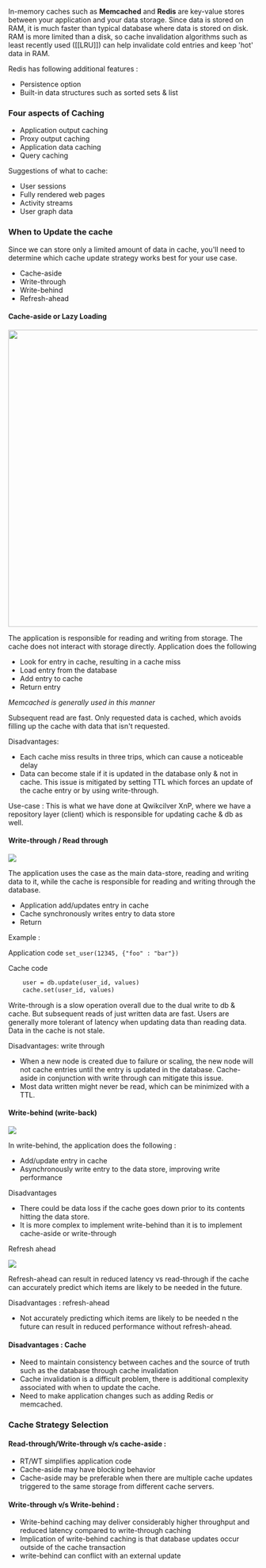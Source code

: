 In-memory caches such as **Memcached** and **Redis** are  key-value stores between your application and your data storage. Since data is stored on RAM, it is much faster than typical database where data is stored on disk. 
RAM is more limited than a disk, so cache invalidation algorithms such as least recently used ([[LRU]]) can help invalidate cold entries and keep 'hot' data in RAM. 

Redis has following additional features : 
- Persistence option
- Built-in data structures such as sorted sets & list

### Four aspects of Caching
- Application output caching
- Proxy output caching
- Application data caching
- Query caching

Suggestions of what to cache:

-   User sessions
-   Fully rendered web pages
-   Activity streams
-   User graph data

### When to Update the cache
Since we can store only a limited amount of data in cache, you'll need to determine which cache update strategy works best for your use case. 

- Cache-aside
- Write-through
- Write-behind
- Refresh-ahead

#### Cache-aside or Lazy Loading
<img src="https://github.com/donnemartin/system-design-primer/raw/master/images/ONjORqk.png" width=600/>

The application is responsible for reading and writing from storage. The cache does not interact with storage directly. Application does the following
- Look for entry in cache, resulting in a cache miss
- Load entry from the database
- Add entry to cache
- Return entry

*Memcached is generally used in this manner*

Subsequent read are fast. Only requested data is cached, which avoids filling up the cache with data that isn't requested. 

Disadvantages:
- Each cache miss results in three trips, which can cause a noticeable delay
- Data can become stale if it is updated in the database only & not in cache. This issue is mitigated by setting TTL which forces an update of the cache entry or by using write-through.

Use-case : This is what we have done at Qwikcilver XnP, where we have a repository layer (client) which is responsible for updating cache & db as well. 

#### Write-through / Read through
![](https://github.com/donnemartin/system-design-primer/raw/master/images/0vBc0hN.png)

The application uses the case as the main data-store, reading and writing data to it, while the cache is responsible for reading and writing through the database.
- Application add/updates entry in cache
- Cache synchronously writes entry to data store
- Return

Example : 

Application code
`set_user(12345, {"foo" : "bar"})`

Cache code
```def set_user(user_id, values):
	user = db.update(user_id, values)
	cache.set(user_id, values)
```


Write-through is a slow operation overall due to the dual write to db & cache. But subsequent reads of just written data are fast. Users are generally more tolerant of latency when updating data than reading data. Data in the cache is not stale.

Disadvantages: write through
- When a new node is created due to failure or scaling, the new node will not cache entries until the entry is updated in the database. Cache-aside in conjunction with write through can mitigate this issue.
- Most data written might never be read, which can be minimized with a TTL. 

#### Write-behind (write-back)
![](https://github.com/donnemartin/system-design-primer/raw/master/images/rgSrvjG.png)

In write-behind, the application does the following :
- Add/update entry in cache
- Asynchronously write entry to the data store, improving write performance

Disadvantages
- There could be data loss if the cache goes down prior to its contents hitting the data store.
- It is more complex to implement write-behind than it is to implement cache-aside or write-through

Refresh ahead

![](https://github.com/donnemartin/system-design-primer/raw/master/images/kxtjqgE.png)

Refresh-ahead can result in reduced latency vs read-through if the cache can accurately predict which items are likely to be needed in the future.

Disadvantages : refresh-ahead
- Not accurately predicting which items are likely to be needed n the future can result in reduced performance without refresh-ahead.

#### Disadvantages : Cache
- Need to maintain consistency between caches and the source of truth such as the database through cache invalidation
- Cache invalidation is a difficult problem, there is additional complexity associated with when to update the cache.
- Need to make application changes such as adding Redis or memcached. 

### Cache Strategy Selection
#### Read-through/Write-through v/s cache-aside :
- RT/WT simplifies application code
- Cache-aside may have blocking behavior
- Cache-aside may be preferable when there are multiple cache updates triggered to the same storage from different cache servers.

#### Write-through v/s Write-behind : 
- Write-behind caching may deliver considerably higher throughput and reduced latency compared to write-through caching
- Implication of write-behind caching is that database updates occur outside of the cache transaction
- write-behind can conflict with an external update